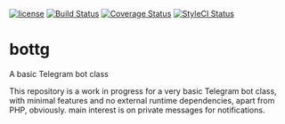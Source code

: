 [![license](https://img.shields.io/github/license/madpilot78/bottg.svg)](https://github.com/madpilot78/bottg)
[![Build Status](https://api.travis-ci.org/madpilot78/bottg.png?branch=master)](http://travis-ci.org/madpilot78/bottg)
[![Coverage Status](https://coveralls.io/repos/github/madpilot78/bottg/badge.svg?branch=master)](https://coveralls.io/github/madpilot78/bottg?branch=master)
[![StyleCI Status](https://github.styleci.io/repos/146759333/shield?branch=master)](https://github.styleci.io/repos/146759333)

# bottg
A basic Telegram bot class

This repository is a work in progress for a very basic Telegram bot class, with minimal features and no external runtime dependencies, apart from PHP, obviously. main interest is on private messages for notifications.

